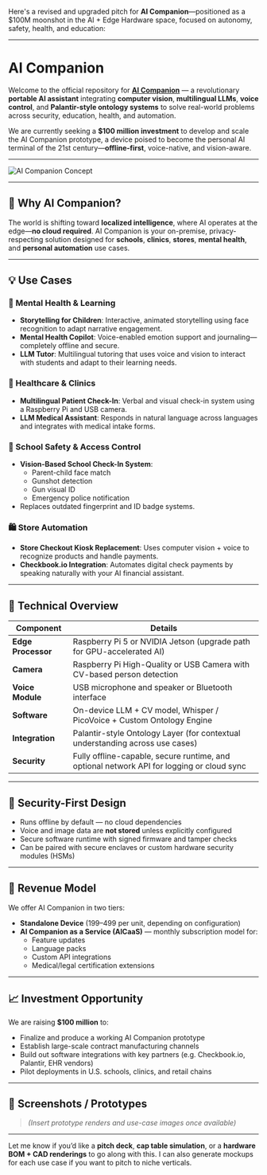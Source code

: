 Here's a revised and upgraded pitch for **AI Companion**—positioned as a $100M moonshot in the AI + Edge Hardware space, focused on autonomy, safety, health, and education:

---

# AI Companion

Welcome to the official repository for [**AI Companion**](https://github.com/caddison/AeroCompanion/wiki) — a revolutionary **portable AI assistant** integrating **computer vision**, **multilingual LLMs**, **voice control**, and **Palantir-style ontology systems** to solve real-world problems across security, education, health, and automation.

We are currently seeking a **$100 million investment** to develop and scale the AI Companion prototype, a device poised to become the personal AI terminal of the 21st century—**offline-first**, voice-native, and vision-aware.

---

![AI Companion Concept](https://github.com/user-attachments/assets/your-generated-image-placeholder)

---

## 🚀 Why AI Companion?

The world is shifting toward **localized intelligence**, where AI operates at the edge—**no cloud required**. AI Companion is your on-premise, privacy-respecting solution designed for **schools**, **clinics**, **stores**, **mental health**, and **personal automation** use cases.

---

## 💡 Use Cases

### 🧠 Mental Health & Learning
- **Storytelling for Children**: Interactive, animated storytelling using face recognition to adapt narrative engagement.
- **Mental Health Copilot**: Voice-enabled emotion support and journaling—completely offline and secure.
- **LLM Tutor**: Multilingual tutoring that uses voice and vision to interact with students and adapt to their learning needs.

### 🏥 Healthcare & Clinics
- **Multilingual Patient Check-In**: Verbal and visual check-in system using a Raspberry Pi and USB camera.
- **LLM Medical Assistant**: Responds in natural language across languages and integrates with medical intake forms.

### 🏫 School Safety & Access Control
- **Vision-Based School Check-In System**:
  - Parent-child face match
  - Gunshot detection
  - Gun visual ID
  - Emergency police notification
- Replaces outdated fingerprint and ID badge systems.

### 🛍️ Store Automation
- **Store Checkout Kiosk Replacement**: Uses computer vision + voice to recognize products and handle payments.
- **Checkbook.io Integration**: Automates digital check payments by speaking naturally with your AI financial assistant.

---

## 🔩 Technical Overview

| Component            | Details                                                                 |
|----------------------|-------------------------------------------------------------------------|
| **Edge Processor**   | Raspberry Pi 5 or NVIDIA Jetson (upgrade path for GPU-accelerated AI)   |
| **Camera**           | Raspberry Pi High-Quality or USB Camera with CV-based person detection  |
| **Voice Module**     | USB microphone and speaker or Bluetooth interface                       |
| **Software**         | On-device LLM + CV model, Whisper / PicoVoice + Custom Ontology Engine  |
| **Integration**      | Palantir-style Ontology Layer (for contextual understanding across use cases) |
| **Security**         | Fully offline-capable, secure runtime, and optional network API for logging or cloud sync |

---

## 🔐 Security-First Design

- Runs offline by default — no cloud dependencies
- Voice and image data are **not stored** unless explicitly configured
- Secure software runtime with signed firmware and tamper checks
- Can be paired with secure enclaves or custom hardware security modules (HSMs)

---

## 💼 Revenue Model

We offer AI Companion in two tiers:
- **Standalone Device** ($199–$499 per unit, depending on configuration)
- **AI Companion as a Service (AICaaS)** — monthly subscription model for:
  - Feature updates
  - Language packs
  - Custom API integrations
  - Medical/legal certification extensions

---

## 📈 Investment Opportunity

We are raising **$100 million** to:
- Finalize and produce a working AI Companion prototype
- Establish large-scale contract manufacturing channels
- Build out software integrations with key partners (e.g. Checkbook.io, Palantir, EHR vendors)
- Pilot deployments in U.S. schools, clinics, and retail chains

---

## 📸 Screenshots / Prototypes

> *(Insert prototype renders and use-case images once available)*

---

Let me know if you’d like a **pitch deck**, **cap table simulation**, or a **hardware BOM + CAD renderings** to go along with this. I can also generate mockups for each use case if you want to pitch to niche verticals.
